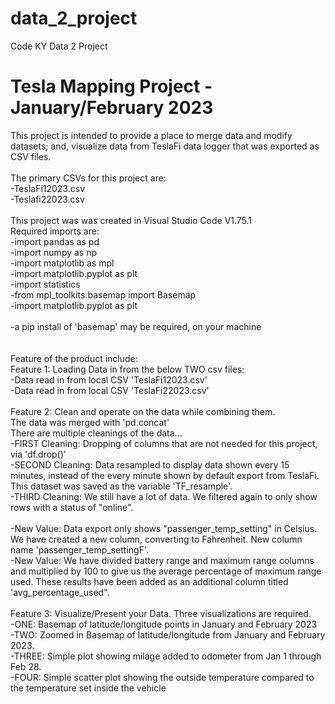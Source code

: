 # data_2_project
Code KY Data 2 Project
# Tesla Mapping Project - January/February 2023<br>
This project is intended to provide a place to merge data and modify datasets; and, visualize data from TeslaFi data logger that was exported as CSV files.<br>
<br>
The primary CSVs for this project are:<br>
-TeslaFi12023.csv<br>
-Teslafi22023.csv<br>
<br>
This project was was created in Visual Studio Code V1.75.1<br>
Required imports are:<br>
-import pandas as pd<br>
-import numpy as np<br>
-import matplotlib as mpl<br>
-import matplotlib.pyplot as plt<br>
-import statistics<br>
-from mpl_toolkits.basemap import Basemap<br>
-import matplotlib.pyplot as plt<br>
<br>
-a pip install of 'basemap' may be required, on your machine<br>
<br>
<br>
Feature of the product include:<br>
Feature 1: Loading Data in from the below TWO csv files:<br>
-Data read in from local CSV 'TeslaFi12023.csv'<br>
-Data read in from local CSV 'TeslaFi22023.csv'<br>
<br>
Feature 2: Clean and operate on the data while combining them.<br>
The data was merged with 'pd.concat'<br>
There are multiple cleanings of the data...<br>
-FIRST Cleaning: Dropping of columns that are not needed for this project, via 'df.drop()'<br>
-SECOND Cleaning: Data resampled to display data shown every 15 minutes, instead of the every minute shown by default export from TeslaFi.  This dataset was saved as the variable 'TF_resample'.<br>
-THIRD Cleaning: We still have a lot of data.  We filtered again to only show rows with a status of "online".<br>
<br>
-New Value: Data export only shows "passenger_temp_setting" in Celsius.  We have created a new column, converting to Fahrenheit.  New column name 'passenger_temp_settingF'.<br>
-New Value: We have divided battery range and maximum range columns and multiplied by 100 to give us the average percentage of maximum range used.  These results have been added as an additional column titled 'avg_percentage_used".<br>
<br>
Feature 3: Visualize/Present your Data.  Three visualizations are required.<br>
-ONE: Basemap of latitude/longitude points in January and February 2023<br>
-TWO: Zoomed in Basemap of latitude/longitude from January and February 2023.<br>
-THREE: Simple plot showing milage added to odometer from Jan 1 through Feb 28.  <br>
-FOUR: Simple scatter plot showing the outside temperature compared to the temperature set inside the vehicle<br>
<br>
